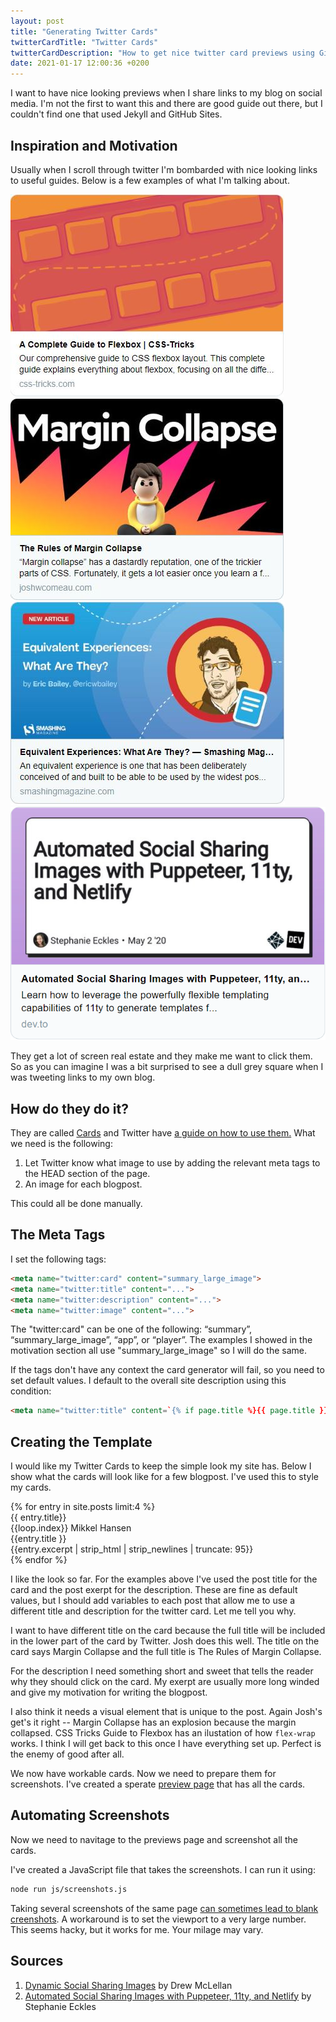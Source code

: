 ```yaml
---
layout: post
title: "Generating Twitter Cards"
twitterCardTitle: "Twitter Cards"
twitterCardDescription: "How to get nice twitter card previews using GitHub pages and Jekyll."
date: 2021-01-17 12:00:36 +0200
---
```


I want to have nice looking previews when I share links to my blog on social media. I'm not the first to want this and there are good guide out there, but I couldn't find one that used Jekyll and GitHub Sites.

## Inspiration and Motivation
Usually when I scroll through twitter I'm bombarded with nice looking links to useful guides. Below is a few examples of what I'm talking about.

<div class='preview-grid'>
    <div class='screenshot'>
        <a href='https://css-tricks.com/snippets/css/a-guide-to-flexbox/'><img src="/data/social-media-preview/cssTricksFlexbox.JPG" alt="The Twitter Card for CSS Tricks's guide to Flexbox."></a>
    </div>
    <div class='screenshot'>
        <a href='https://www.joshwcomeau.com/css/rules-of-margin-collapse/'><img src="/data/social-media-preview/joshWMarginCollapse.JPG" alt="Josh W. Comeau's guide to Margin Collapse"></a>
    </div>
    <div class='screenshot'>
        <a href='https://www.smashingmagazine.com/2020/05/equivalent-experiences-part1/'><img src="/data/social-media-preview/smashingMagazine.JPG" alt="Smashing Magazine's guide to Equivalent Experiences"></a>
    </div>
    <div class='screenshot'>
        <a href='https://dev.to/5t3ph/automated-social-sharing-images-with-puppeteer-11ty-and-netlify-22ln'><img src="/data/social-media-preview/StephanieEAutomatedSocial.PNG" alt="Automated Social Sharing Images with Puppeteer, 11ty, and Netlify by Stephanie Eckles"></a>
    </div>
</div>

They get a lot of screen real estate and they make me want to click them. So as you can imagine I was a bit surprised to see a dull grey square when I was tweeting links to my own blog.

## How do they do it?

They are called [Cards](https://developer.twitter.com/en/docs/twitter-for-websites/cards/overview/abouts-cards) and Twitter have [a guide on how to use them.](https://developer.twitter.com/en/docs/twitter-for-websites/cards/guides/getting-started) What we need is the following:

1. Let Twitter know what image to use by adding the relevant meta tags to the HEAD section of the page.
1. An image for each blogpost. 

This could all be done manually. 


## The Meta Tags
I set the following tags:
```html
<meta name="twitter:card" content="summary_large_image">
<meta name="twitter:title" content="...">
<meta name="twitter:description" content="...">
<meta name="twitter:image" content="...">
```

The "twitter:card" can be one of the following: “summary”, “summary_large_image”, “app”, or “player”. The examples I showed in the motivation section all use "summary_large_image" so I will do the same.

If the tags don't have any context the card generator will fail, so you need to set default values. I default to the overall site description using this condition:

```html
<meta name="twitter:title" content=`{% if page.title %}{{ page.title }}{% else %}{{ site.title }}{% endif %}`>
```

## Creating the Template
I would like my Twitter Cards to keep the simple look my site has. Below I show what the cards will look like for a few blogpost. I've used this to style my cards.

<div class='preview-grid'>
{% for entry in site.posts limit:4 %}
    <div class='preview'>
        <div class='inner-grid'>
            <div class='graphic'></div>
            <div class='title'>{{ entry.title}}</div>
            <div class='footer'> {{loop.index}} Mikkel Hansen</div>
        </div>
        <div class='twitterMeta'>
            <div class='title'>{{entry.title }}</div>
            <div class='description'>{{entry.excerpt | strip_html | strip_newlines | truncate: 95}}</div>
        </div>
    </div>
{% endfor %}
</div>

I like the look so far. For the examples above I've used the post title for the card and the post exerpt for the description. These are fine as default values, but I should add variables to each post that allow me to use a different title and description for the twitter card. Let me tell you why.

I want to have different title on the card because the full title will be included in the lower part of the card by Twitter. Josh does this well. The title on the card says Margin Collapse and the full title is The Rules of Margin Collapse.

For the description I need something short and sweet that tells the reader why they should click on the card. My exerpt are usually more long winded and give my motivation for writing the blogpost.

I also think it needs a visual element that is unique to the post. Again Josh's get's it right -- Margin Collapse has an explosion because the margin collapsed. CSS Tricks Guide to Flexbox has an ilustation of how `flex-wrap` works. I think I will get back to this once I have everything set up. Perfect is the enemy of good after all. 

We now have workable cards. Now we need to prepare them for screenshots. I've created a sperate [preview page]('previews/') that has all the cards. 

## Automating Screenshots
Now we need to navitage to the previews page and screenshot all the cards.

I've created a JavaScript file that takes the screenshots. I can run it using:
```bash
node run js/screenshots.js
```

Taking several screenshots of the same page [can sometimes lead to blank creenshots](https://github.com/puppeteer/puppeteer/issues/2357). A workaround is to set the viewport to a very large number. This seems hacky, but it works for me. Your milage may vary.

## Sources
1. [Dynamic Social Sharing Images](https://24ways.org/2018/dynamic-social-sharing-images/) by Drew McLellan
1. [Automated Social Sharing Images with Puppeteer, 11ty, and Netlify](https://dev.to/5t3ph/automated-social-sharing-images-with-puppeteer-11ty-and-netlify-22ln) by Stephanie Eckles

<link rel="stylesheet" href="/css/social-media-preview.css">